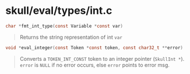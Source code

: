 # skull/eval/types/int.c

```c
char *fmt_int_type(const Variable *const var)
```

> Returns the string representation of int `var`

```c
void *eval_integer(const Token *const token, const char32_t **error)
```

> Converts a `TOKEN_INT_CONST` token to an integer pointer (`SkullInt *`).
> \
> `error` is `NULL` if no error occurs, else `error` points to error msg.

